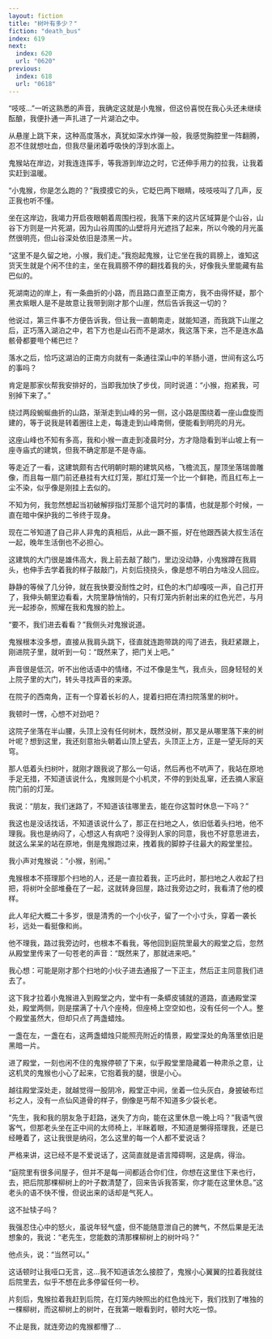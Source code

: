 ```yaml
---
layout: fiction
title: "树叶有多少？"
fiction: "death_bus"
index: 619
next:
  index: 620
  url: "0620"
previous:
  index: 618
  url: "0618"
---
```

“吱吱...”一听这熟悉的声音，我确定这就是小鬼猴，但这份喜悦在我心头还未继续酝酿，我便扑通一声扎进了一片湖泊之中。

从悬崖上跳下来，这种高度落水，真犹如深水炸弹一般，我感觉胸腔里一阵翻腾，忍不住就想吐血，但我尽量闭着呼吸快的浮到水面上。

鬼猴站在岸边，对我连连挥手，等我游到岸边之时，它还伸手用力的拉我，让我着实赶到温暖。

“小鬼猴，你是怎么跑的？”我摸摸它的头，它眨巴两下眼睛，吱吱吱叫了几声，反正我也听不懂。

坐在这岸边，我竭力开启夜眼朝着周围扫视，我落下来的这片区域算是个山谷，山谷下方则是一片死湖，因为山谷周围的山壁将月光遮挡了起来，所以今晚的月光虽然很明亮，但山谷深处依旧是漆黑一片。

“这里不是久留之地，小猴，我们走。”我抱起鬼猴，让它坐在我的肩膀上，谁知这货天生就是个闲不住的主，坐在我肩膀不停的翻找着我的头，好像我头里能藏有盐巴似的。

死湖南边的岸上，有一条曲折的小路，而且路口直至正南方，我不由得怀疑，那个黑衣紫眼人是不是故意让我带到刚才那个山崖，然后告诉我这一切的？

他说过，第三件事不方便告诉我，但让我一直朝南走，就能知道，而我跳下山崖之后，正巧落入湖泊之中，若下方也是山石而不是湖水，我这落下来，岂不是连水晶骸骨都要甩个稀巴烂？

落水之后，恰巧这湖泊的正南方向就有一条通往深山中的羊肠小道，世间有这么巧的事吗？

肯定是那家伙帮我安排好的，当即我加快了步伐，同时说道：“小猴，抱紧我，可别掉下来了。”

绕过两段蜿蜒曲折的山路，渐渐走到山峰的另一侧，这小路是围绕着一座山盘旋而建的，等于说我是转着圈往上走，每逢走到山峰南侧，便能看到明亮的月光。

这座山峰也不知有多高，我和小猴一直走到凌晨时分，方才隐隐看到半山坡上有一座寺庙式的建筑，但我不确定那是不是寺庙。

等走近了一看，这建筑颇有古代明朝时期的建筑风格，飞檐流瓦，屋顶坐落瑞兽雕像，而且每一扇门前还悬挂有大红灯笼，那红灯笼一个比一个鲜艳，而且红布上一尘不染，似乎像是刚挂上去似的。

不知为何，我忽然想起当初破解拶指灯笼那个诅咒时的事情，也就是那个时候，一直在暗中保护我的二爷终于现身。

现在二爷知道了自己非人非鬼的真相后，从此一蹶不振，好在他跟西装大叔生活在一起，晚年生活倒也不必担心。

这建筑的大门很是雄伟高大，我上前去敲了敲门，里边没动静，小鬼猴蹲在我肩头，也伸手去学着我的样子敲敲门，片刻后挠挠头，像是想不明白为啥没人回应。

静静的等候了几分钟，就在我快要没耐性之时，红色的木门却嘎吱一声，自己打开了，我伸头朝里边看看，大院里静悄悄的，只有灯笼内折射出来的红色光芒，与月光一起掺杂，照耀在我和鬼猴的脸上。

“要不，我们进去看看？”我侧头对鬼猴说道。

鬼猴根本没多想，直接从我肩头跳下，径直就连跑带跳的闯了进去，我赶紧跟上，刚进院子里，就听到一句：“既然来了，把门关上吧。”

声音很是低沉，听不出他话语中的情绪，不过不像是生气，我点头，回身轻轻的关上院子里的大门，转头寻找声音的来源。

在院子的西南角，正有一个穿着长衫的人，提着扫把在清扫院落里的树叶。

我顿时一愣，心想不对劲吧？

这院子坐落在半山腰，头顶上没有任何树木，既然没树，那又是从哪里落下来的树叶呢？想到这里，我还刻意抬头朝着山顶上望去，头顶正上方，正是一望无际的天穹。

那人低着头扫树叶，就刚才跟我说了那么一句话，然后再也不吭声了，我站在原地手足无措，不知道该说什么，鬼猴则是个小机灵，不停的到处乱窜，还去摘人家庭院门前的灯笼。

我说：“朋友，我们迷路了，不知道该往哪里去，能在你这暂时休息一下吗？”

我这也是没话找话，不知道该说什么了，那正在扫地之人，依旧低着头扫地，他不理我。我也是纳闷了，心想这人有病吧？没得到人家的同意，我也不好意思进去，就这么呆呆的站在原地，倒是鬼猴跑过来，拽着我的脚脖子往最大的殿堂里拉。

我小声对鬼猴说：“小猴，别闹。”

鬼猴根本不搭理那个扫地的人，还是一直拉着我，正巧此时，那扫地之人收起了扫把，将树叶全部堆叠在了一起，这就转身回屋，路过我旁边之时，我看清了他的模样。

此人年纪大概二十多岁，很是清秀的一个小伙子，留了一个小寸头，穿着一袭长衫，远处一看挺像和尚。

他不理我，路过我旁边时，也根本不看我，等他回到庭院里最大的殿堂之后，忽然从殿堂里传来了一句苍老的声音：“既然来了，那就进来吧。”

我心想：可能是刚才那个扫地的小伙子进去通报了一下正主，然后正主同意我们进去了。

这下我才拉着小鬼猴进入到殿堂之内，堂中有一条蟒皮铺就的道路，直通殿堂深处，殿堂两侧，则是摆满了十八个座椅，但座椅上空空如也，没有任何一个人。整个殿堂虽然大，但却只点了两盏蜡烛。

一盏在左，一盏在右，这两盏蜡烛只能照亮附近的情景，殿堂深处的角落里依旧是黑暗一片。

进了殿堂，一刻也闲不住的鬼猴停顿了下来，似乎殿堂里隐藏着一种肃杀之意，让这机灵的鬼猴也小心了起来，它抱着我的腿，很是小心。

越往殿堂深处走，就越觉得一股阴冷，殿堂正中间，坐着一位头灰白，身披破布烂衫之人，没有一点仙风道骨的样子，倒像是丐帮不知道多少袋长老。

“先生，我和我的朋友急于赶路，迷失了方向，能在这里休息一晚上吗？”我语气很客气，但那老头坐在正中间的太师椅上，半眯着眼，不知道是懒得搭理我，还是已经睡着了，这让我很是纳闷，怎么这里的每一个人都不爱说话？

严格来讲，这已经不是不爱说话了，这简直就是语言障碍啊，这是病，得治。

“庭院里有很多间屋子，但并不是每一间都适合你们住，你想在这里住下来也行，去，把后院那棵柳树上的叶子数清楚了，回来告诉我答案，你才能在这里休息。”这老头的语不快不慢，但说出来的话却是气死人。

这不扯犊子吗？

我强忍住心中的怒火，虽说年轻气盛，但不能随意泄自己的脾气，不然后果是无法想象的，我说：“老先生，您能数的清那棵柳树上的树叶吗？”

他点头，说：“当然可以。”

这话顿时让我哑口无言，这...我不知道该怎么接腔了，鬼猴小心翼翼的拉着我就往后院里去，似乎不想在此多停留任何一秒。

片刻后，鬼猴拉着我赶到后院，在灯笼内映照出的红色烛光下，我们找到了唯独的一棵柳树，而这柳树上的树叶，在我第一眼看到时，顿时大吃一惊。

不止是我，就连旁边的鬼猴都懵了...